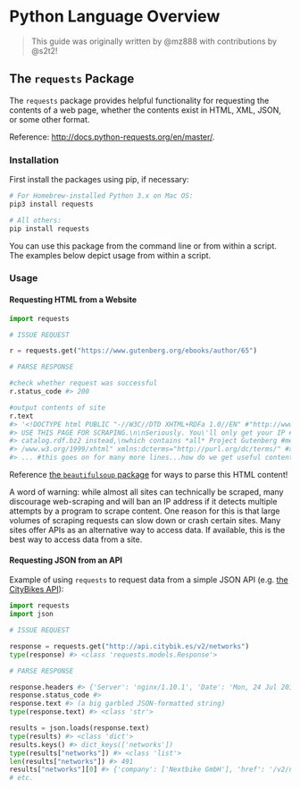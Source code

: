 # Python Language Overview

> This guide was originally written by @mz888 with contributions by @s2t2!

## The `requests` Package

The `requests` package provides helpful functionality for requesting the contents of a web page, whether the contents exist in HTML, XML, JSON, or some other format.

Reference: http://docs.python-requests.org/en/master/.

### Installation

First install the packages using pip, if necessary:

```` sh
# For Homebrew-installed Python 3.x on Mac OS:
pip3 install requests

# All others:
pip install requests
````

You can use this package from the command line or from within a script. The examples below depict usage from within a script.

### Usage

#### Requesting HTML from a Website

```python
import requests

# ISSUE REQUEST

r = requests.get("https://www.gutenberg.org/ebooks/author/65")

# PARSE RESPONSE

#check whether request was successful
r.status_code #> 200

#output contents of site
r.text
#> '<!DOCTYPE html PUBLIC "-//W3C//DTD XHTML+RDFa 1.0//EN" #"http://www.w3.org/MarkUp/DTD/xhtml-rdfa-1.dtd">\n<!--\n\nDON\'T\
#> USE THIS PAGE FOR SCRAPING.\n\nSeriously. You\'ll only get your IP #blocked.\n\nDownload http://www.gutenberg.org/feeds/\
#> catalog.rdf.bz2 instead,\nwhich contains *all* Project Gutenberg #metadata in one RDF/XML file.\n\n--><html xmlns="http:/\
#> /www.w3.org/1999/xhtml" xmlns:dcterms="http://purl.org/dc/terms/" #xmlns:rdf="http://www.w3.org/1999/02/22-rdf-syntax-ns\
#> ... #this goes on for many more lines...how do we get useful content?
```

Reference [the `beautifulsoup` package](beautifulsoup.md) for ways to parse this HTML content!

A word of warning: while almost all sites can technically be scraped, many discourage web-scraping and will ban an IP address if it detects multiple attempts by a program to scrape content. One reason for this is that large volumes of scraping requests can slow down or crash certain sites. Many sites offer APIs as an alternative way to access data. If available, this is the best way to access data from a site.

#### Requesting JSON from an API

Example of using `requests` to request data from a simple JSON API (e.g. [the CityBikes API](https://api.citybik.es/v2/)):

```python
import requests
import json

# ISSUE REQUEST

response = requests.get("http://api.citybik.es/v2/networks")
type(response) #> <class 'requests.models.Response'>

# PARSE RESPONSE

response.headers #> {'Server': 'nginx/1.10.1', 'Date': 'Mon, 24 Jul 2017 18:05:36 GMT', 'Content-Type': 'application/json', 'Transfer-Encoding': 'chunked', 'Connection': 'keep-alive', 'Strict-Transport-Security': 'max-age=15768000', 'Access-Control-Allow-Origin': '*', 'Content-Encoding': 'gzip'}
response.status_code #>
response.text #> (a big garbled JSON-formatted string)
type(response.text) #> <class 'str'>

results = json.loads(response.text)
type(results) #> <class 'dict'>
results.keys() #> dict_keys(['networks'])
type(results["networks"]) #> <class 'list'>
len(results["networks"]) #> 491
results["networks"][0] #> {'company': ['Nextbike GmbH'], 'href': '/v2/networks/opole-bike', 'id': 'opole-bike', 'location': {'city': 'Opole', 'country': 'PL', 'latitude': 50.6645, 'longitude': 17.9276}, 'name': 'Opole Bike'}
# etc.
```

